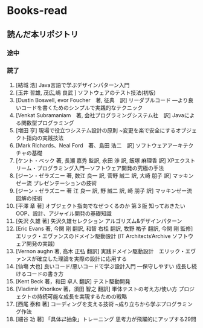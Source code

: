 # Books-read

## 読んだ本リポジトリ
### 途中



### 読了
1. [結城 浩] Java言語で学ぶデザインパターン入門
1. [玉井 哲雄,  茂広,嶋 良武 ] ソフトウェアのテスト技法(初版)
1. [Dustin Boswell, evor Foucher　著, 征典　訳] リーダブルコード ―より良いコードを書くためのシンプルで実践的なテクニック
1. [Venkat Subramaniam　著, 会社プログラミングシステム社　訳] Javaによる関数型プログラミング
1. [増田 亨] 現場で役立つシステム設計の原則 ~変更を楽で安全にするオブジェクト指向の実践技法
1. [Mark Richards、Neal Ford　著、島田 浩二　訳] ソフトウェアアーキテクチャの基礎
1. [ケント・ベック 著, 長瀬 嘉秀 監訳, 永田 渉 訳, 飯塚 麻理香 訳] XPエクストリーム・プログラミング入門―ソフトウェア開発の究極の手法
1. [ジーン・ゼラズニー 著, 数江 良一 訳, 菅野 誠二 訳, 大崎 朋子 訳] マッキンゼー流 プレゼンテーションの技術
1. [ジーン・ゼラズニー 著 江 良一 訳, 野 誠二 訳, 崎 朋子 訳] マッキンゼー流　図解の技術
1. [平澤 章 著] オブジェクト指向でなぜつくるのか 第３版 知っておきたいOOP、設計、アジャイル開発の基礎知識 
1. [矢沢 久雄 著] 矢沢久雄セレクション アルゴリズム&デザインパターン
1. [Eric Evans 著, 今関 剛 翻訳, 和智 右桂 翻訳, 牧野 祐子 翻訳, 今関 剛 監修] エリック・エヴァンスのドメイン駆動設計 (IT Architects’Archive ソフトウェア開発の実践)
1. [Vernon aughn 著, 高木 正弘 翻訳] 実践ドメイン駆動設計　エリック・エヴァンスが確立した理論を実際の設計に応用する
2. [仙塲 大也] 良いコード/悪いコードで学ぶ設計入門 ―保守しやすい 成長し続けるコードの書き方
1. [Kent Beck 著，和田 卓人 翻訳] テスト駆動開発
2. [Vladimir Khorikov 著，須田 智之 翻訳] 単体テストの考え方/使い方 プロジェクトの持続可能な成長を実現するための戦略
3. [西尾 泰和 著] コーディングを支える技術 ~成り立ちから学ぶプログラミング作法
4. [細谷 功 著] 「具体⇄抽象」トレーニング 思考力が飛躍的にアップする29問

